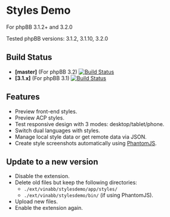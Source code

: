 # Styles Demo
For phpBB 3.1.2+ and 3.2.0

Tested phpBB versions: 3.1.2, 3.1.10, 3.2.0

## Build Status
* **[master]** (For phpBB 3.2) [![Build Status](https://travis-ci.org/VinaBB/Styles.Demo.svg?branch=master)](https://travis-ci.org/VinaBB/Styles.Demo)
* **[3.1.x]** (For phpBB 3.1) [![Build Status](https://travis-ci.org/VinaBB/Styles.Demo.svg?branch=1.1.x)](https://travis-ci.org/VinaBB/Styles.Demo)

## Features
* Preview front-end styles.
* Preview ACP styles.
* Test responsive design with 3 modes: desktop/tablet/phone.
* Switch dual languages with styles.
* Manage local style data or get remote data via JSON.
* Create style screenshots automatically using [PhantomJS](http://phantomjs.org/).

## Update to a new version
* Disable the extension.
* Delete old files but keep the following directories:
  * `./ext/vinabb/stylesdemo/app/styles/`
  * `./ext/vinabb/stylesdemo/bin/` (if using PhantomJS).
* Upload new files.
* Enable the extension again.
